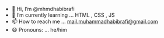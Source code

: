 - 👋 Hi, I’m @mhmdhabibrafi
- 🌱 I’m currently learning ... HTML , CSS , JS
- 📫 How to reach me ... mail.muhammadhabibrafi@gmail.com
- 😄 Pronouns: ... he/him

<!---
mhmdhabibrafi/mhmdhabibrafi is a ✨ special ✨ repository because its `README.md` (this file) appears on your GitHub profile.
You can click the Preview link to take a look at your changes.
--->

